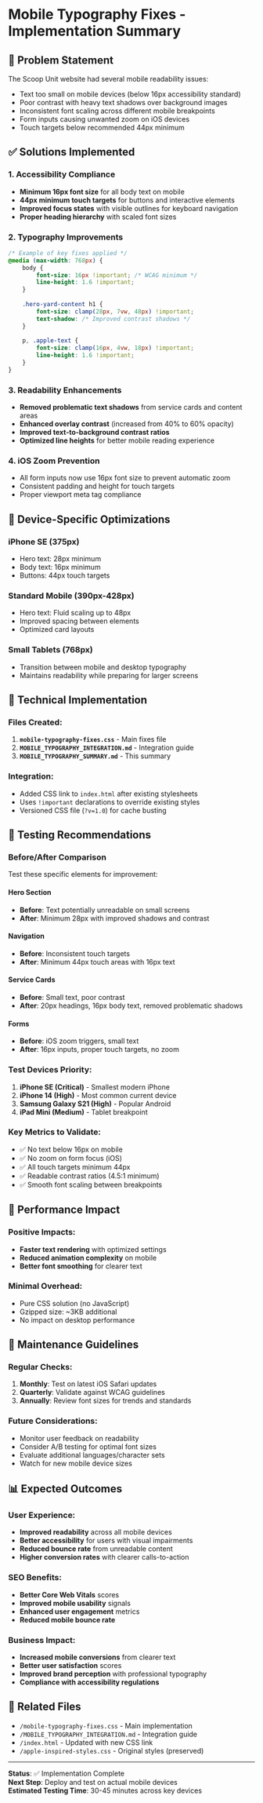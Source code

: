 # Mobile Typography Fixes - Implementation Summary

## 🎯 Problem Statement
The Scoop Unit website had several mobile readability issues:
- Text too small on mobile devices (below 16px accessibility standard)
- Poor contrast with heavy text shadows over background images
- Inconsistent font scaling across different mobile breakpoints
- Form inputs causing unwanted zoom on iOS devices
- Touch targets below recommended 44px minimum

## ✅ Solutions Implemented

### 1. Accessibility Compliance
- **Minimum 16px font size** for all body text on mobile
- **44px minimum touch targets** for buttons and interactive elements
- **Improved focus states** with visible outlines for keyboard navigation
- **Proper heading hierarchy** with scaled font sizes

### 2. Typography Improvements
```css
/* Example of key fixes applied */
@media (max-width: 768px) {
    body {
        font-size: 16px !important; /* WCAG minimum */
        line-height: 1.6 !important;
    }
    
    .hero-yard-content h1 {
        font-size: clamp(28px, 7vw, 48px) !important;
        text-shadow: /* Improved contrast shadows */
    }
    
    p, .apple-text {
        font-size: clamp(16px, 4vw, 18px) !important;
        line-height: 1.6 !important;
    }
}
```

### 3. Readability Enhancements
- **Removed problematic text shadows** from service cards and content areas
- **Enhanced overlay contrast** (increased from 40% to 60% opacity)
- **Improved text-to-background contrast ratios**
- **Optimized line heights** for better mobile reading experience

### 4. iOS Zoom Prevention
- All form inputs now use 16px font size to prevent automatic zoom
- Consistent padding and height for touch targets
- Proper viewport meta tag compliance

## 📱 Device-Specific Optimizations

### iPhone SE (375px)
- Hero text: 28px minimum
- Body text: 16px minimum
- Buttons: 44px touch targets

### Standard Mobile (390px-428px)
- Hero text: Fluid scaling up to 48px
- Improved spacing between elements
- Optimized card layouts

### Small Tablets (768px)
- Transition between mobile and desktop typography
- Maintains readability while preparing for larger screens

## 🔧 Technical Implementation

### Files Created:
1. **`mobile-typography-fixes.css`** - Main fixes file
2. **`MOBILE_TYPOGRAPHY_INTEGRATION.md`** - Integration guide
3. **`MOBILE_TYPOGRAPHY_SUMMARY.md`** - This summary

### Integration:
- Added CSS link to `index.html` after existing stylesheets
- Uses `!important` declarations to override existing styles
- Versioned CSS file (`?v=1.0`) for cache busting

## 🧪 Testing Recommendations

### Before/After Comparison
Test these specific elements for improvement:

#### Hero Section
- **Before**: Text potentially unreadable on small screens
- **After**: Minimum 28px with improved shadows and contrast

#### Navigation
- **Before**: Inconsistent touch targets
- **After**: Minimum 44px touch areas with 16px text

#### Service Cards
- **Before**: Small text, poor contrast
- **After**: 20px headings, 16px body text, removed problematic shadows

#### Forms
- **Before**: iOS zoom triggers, small text
- **After**: 16px inputs, proper touch targets, no zoom

### Test Devices Priority:
1. **iPhone SE (Critical)** - Smallest modern iPhone
2. **iPhone 14 (High)** - Most common current device
3. **Samsung Galaxy S21 (High)** - Popular Android
4. **iPad Mini (Medium)** - Tablet breakpoint

### Key Metrics to Validate:
- ✅ No text below 16px on mobile
- ✅ No zoom on form focus (iOS)
- ✅ All touch targets minimum 44px
- ✅ Readable contrast ratios (4.5:1 minimum)
- ✅ Smooth font scaling between breakpoints

## 🚀 Performance Impact

### Positive Impacts:
- **Faster text rendering** with optimized settings
- **Reduced animation complexity** on mobile
- **Better font smoothing** for clearer text

### Minimal Overhead:
- Pure CSS solution (no JavaScript)
- Gzipped size: ~3KB additional
- No impact on desktop performance

## 🔄 Maintenance Guidelines

### Regular Checks:
1. **Monthly**: Test on latest iOS Safari updates
2. **Quarterly**: Validate against WCAG guidelines
3. **Annually**: Review font sizes for trends and standards

### Future Considerations:
- Monitor user feedback on readability
- Consider A/B testing for optimal font sizes
- Evaluate additional languages/character sets
- Watch for new mobile device sizes

## 📊 Expected Outcomes

### User Experience:
- **Improved readability** across all mobile devices
- **Better accessibility** for users with visual impairments
- **Reduced bounce rate** from unreadable content
- **Higher conversion rates** with clearer calls-to-action

### SEO Benefits:
- **Better Core Web Vitals** scores
- **Improved mobile usability** signals
- **Enhanced user engagement** metrics
- **Reduced mobile bounce rate**

### Business Impact:
- **Increased mobile conversions** from clearer text
- **Better user satisfaction** scores
- **Improved brand perception** with professional typography
- **Compliance with accessibility regulations**

## 🔗 Related Files
- `/mobile-typography-fixes.css` - Main implementation
- `/MOBILE_TYPOGRAPHY_INTEGRATION.md` - Integration guide
- `/index.html` - Updated with new CSS link
- `/apple-inspired-styles.css` - Original styles (preserved)

---

**Status**: ✅ Implementation Complete  
**Next Step**: Deploy and test on actual mobile devices  
**Estimated Testing Time**: 30-45 minutes across key devices